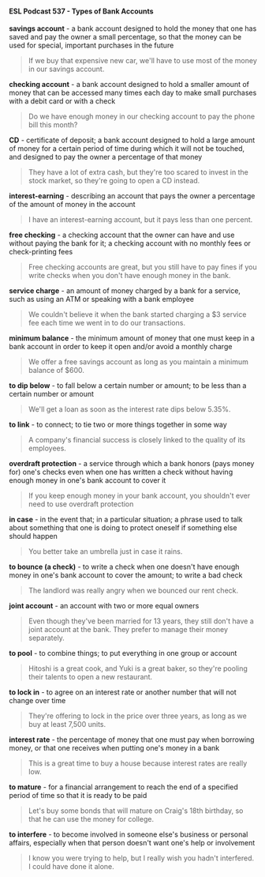 #### ESL Podcast 537 - Types of Bank Accounts

**savings account** - a bank account designed to hold the money that one has
saved and pay the owner a small percentage, so that the money can be used for
special, important purchases in the future

> If we buy that expensive new car, we'll have to use most of the money in our
savings account.

**checking account** - a bank account designed to hold a smaller amount of
money that can be accessed many times each day to make small purchases with
a debit card or with a check

> Do we have enough money in our checking account to pay the phone bill this
month?

**CD** - certificate of deposit; a bank account designed to hold a large amount of
money for a certain period of time during which it will not be touched, and
designed to pay the owner a percentage of that money

> They have a lot of extra cash, but they're too scared to invest in the stock
market, so they're going to open a CD instead.

**interest-earning** - describing an account that pays the owner a percentage of
the amount of money in the account

> I have an interest-earning account, but it pays less than one percent.

**free checking** - a checking account that the owner can have and use without
paying the bank for it; a checking account with no monthly fees or check-printing
fees

> Free checking accounts are great, but you still have to pay fines if you write
checks when you don't have enough money in the bank.

**service charge** - an amount of money charged by a bank for a service, such as
using an ATM or speaking with a bank employee

> We couldn't believe it when the bank started charging a $3 service fee each
time we went in to do our transactions.

**minimum balance** - the minimum amount of money that one must keep in a
bank account in order to keep it open and/or avoid a monthly charge

> We offer a free savings account as long as you maintain a minimum balance of
$600.

**to dip below** - to fall below a certain number or amount; to be less than a certain
number or amount

> We'll get a loan as soon as the interest rate dips below 5.35%.

**to link** - to connect; to tie two or more things together in some way

> A company's financial success is closely linked to the quality of its employees.

**overdraft protection** - a service through which a bank honors (pays money for)
one's checks even when one has written a check without having enough money
in one's bank account to cover it

> If you keep enough money in your bank account, you shouldn't ever need to
use overdraft protection

**in case** - in the event that; in a particular situation; a phrase used to talk about
something that one is doing to protect oneself if something else should happen

> You better take an umbrella just in case it rains.

**to bounce (a check)** - to write a check when one doesn't have enough money in
one's bank account to cover the amount; to write a bad check

> The landlord was really angry when we bounced our rent check.

**joint account** - an account with two or more equal owners

> Even though they've been married for 13 years, they still don't have a joint
account at the bank. They prefer to manage their money separately.

**to pool** - to combine things; to put everything in one group or account

> Hitoshi is a great cook, and Yuki is a great baker, so they're pooling their talents
to open a new restaurant.

**to lock in** - to agree on an interest rate or another number that will not change
over time

> They're offering to lock in the price over three years, as long as we buy at least
7,500 units.

**interest rate** - the percentage of money that one must pay when borrowing
money, or that one receives when putting one's money in a bank

> This is a great time to buy a house because interest rates are really low.

**to mature** - for a financial arrangement to reach the end of a specified period of
time so that it is ready to be paid

> Let's buy some bonds that will mature on Craig's 18th
birthday, so that he can
use the money for college.

**to interfere** - to become involved in someone else's business or personal
affairs, especially when that person doesn't want one's help or involvement

> I know you were trying to help, but I really wish you hadn't interfered. I could
have done it alone.


